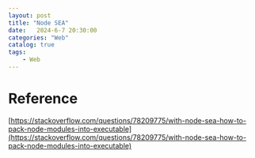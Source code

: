 ```yaml
---                
layout: post                
title: "Node SEA"                
date:   2024-6-7 20:30:00                 
categories: "Web"                
catalog: true                
tags:                 
    - Web                
---      
```



# Reference
[https://stackoverflow.com/questions/78209775/with-node-sea-how-to-pack-node-modules-into-executable](https://stackoverflow.com/questions/78209775/with-node-sea-how-to-pack-node-modules-into-executable)  